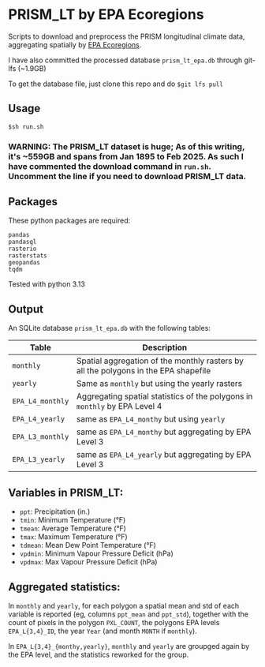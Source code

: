 # PRISM_LT by EPA Ecoregions

Scripts to download and preprocess the PRISM longitudinal climate data, aggregating spatially by [EPA Ecoregions](https://www.epa.gov/eco-research/level-iii-and-iv-ecoregions-continental-united-states).

I have also committed the processed database `prism_lt_epa.db` through git-lfs (~1.9GB)

To get the database file, just clone this repo and do `$git lfs pull` 



## Usage

`$sh run.sh`

### WARNING: The PRISM_LT dataset is huge; As of this writing, it's ~559GB and spans from Jan 1895 to Feb 2025. As such I have commented the download command in `run.sh`. Uncomment the line if you need to download PRISM_LT data.



## Packages
These python packages are required:

```
pandas
pandasql
rasterio
rasterstats
geopandas
tqdm
```

Tested with python 3.13

## Output

An SQLite database `prism_lt_epa.db` with the following tables:

|Table|Description|
|-----|-----------|
|`monthly` |Spatial aggregation of the monthly rasters by all the polygons in the EPA shapefile|
|`yearly`| Same as `monthly` but using the yearly rasters |
|`EPA_L4_monthly`| Aggregating spatial statistics of the polygons in `monthly` by EPA Level 4|
|`EPA_L4_yearly`| same as `EPA_L4_monthy` but using `yearly`|
|`EPA_L3_monthly`| same as `EPA_L4_monthy` but aggregating by EPA Level 3|
|`EPA_L3_yearly`| same as `EPA_L4_yearly` but aggregating by EPA Level 3|

## Variables in PRISM_LT:

- `ppt`: Precipitation (in.)
- `tmin`: Minimum Temperature (°F)
- `tmean`: Average Temperature (°F)
- `tmax`: Maximum Temperature (°F)
- `tdmean`: Mean Dew Point Temperature (°F)
- `vpdmin`: Minimum Vapour Pressure Deficit (hPa)
- `vpdmax`: Max Vapour Pressure Deficit (hPa)

## Aggregated statistics:

In `monthly` and `yearly`, for each polygon a spatial mean and std of each variable is reported (eg, columns `ppt_mean` and `ppt_std`), together with the count of pixels in the polygon `PXL_COUNT`, the polygons EPA levels `EPA_L{3,4}_ID`, the year `Year` (and month `MONTH` if `monthly`).

In `EPA_L{3,4}_{monthy,yearly}`, `monthly` and `yearly` are groupged again by the EPA level, and the statistics reworked for the group.
